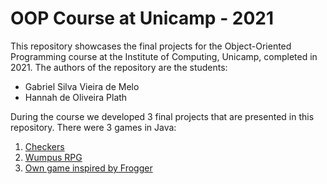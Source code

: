 # OOP Course at Unicamp - 2021
This repository showcases the final projects for the Object-Oriented Programming course at the Institute of Computing, Unicamp, completed in 2021. The authors of the repository are the students:

* Gabriel Silva Vieira de Melo
* Hannah de Oliveira Plath

During the course we developed 3 final projects that are presented in this repository. There were 3 games in Java:
1. [Checkers](https://github.com/gabrielmelo00/OOP_Final_Projects/tree/master/Checkers%20Game)
2. [Wumpus RPG](https://github.com/gabrielmelo00/OOP_Final_Projects/tree/master/Wumpus%20RPG%20Game%20)
3. [Own game inspired by Frogger](https://github.com/gabrielmelo00/OOP_Final_Projects/tree/master/Arcade%20Game%20Quarentenado)
